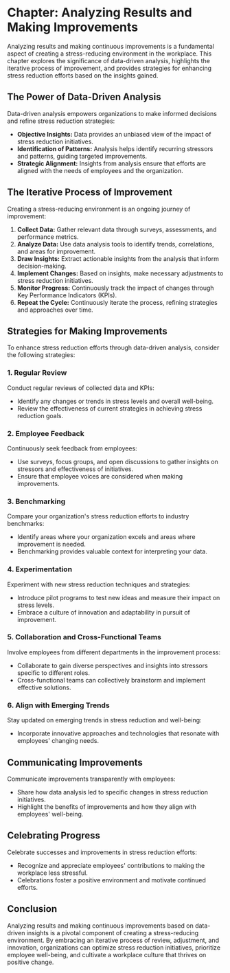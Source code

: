 Chapter: Analyzing Results and Making Improvements
==================================================

Analyzing results and making continuous improvements is a fundamental aspect of creating a stress-reducing environment in the workplace. This chapter explores the significance of data-driven analysis, highlights the iterative process of improvement, and provides strategies for enhancing stress reduction efforts based on the insights gained.

**The Power of Data-Driven Analysis**
-------------------------------------

Data-driven analysis empowers organizations to make informed decisions and refine stress reduction strategies:

* **Objective Insights:** Data provides an unbiased view of the impact of stress reduction initiatives.
* **Identification of Patterns:** Analysis helps identify recurring stressors and patterns, guiding targeted improvements.
* **Strategic Alignment:** Insights from analysis ensure that efforts are aligned with the needs of employees and the organization.

**The Iterative Process of Improvement**
----------------------------------------

Creating a stress-reducing environment is an ongoing journey of improvement:

1. **Collect Data:** Gather relevant data through surveys, assessments, and performance metrics.
2. **Analyze Data:** Use data analysis tools to identify trends, correlations, and areas for improvement.
3. **Draw Insights:** Extract actionable insights from the analysis that inform decision-making.
4. **Implement Changes:** Based on insights, make necessary adjustments to stress reduction initiatives.
5. **Monitor Progress:** Continuously track the impact of changes through Key Performance Indicators (KPIs).
6. **Repeat the Cycle:** Continuously iterate the process, refining strategies and approaches over time.

**Strategies for Making Improvements**
--------------------------------------

To enhance stress reduction efforts through data-driven analysis, consider the following strategies:

### **1. Regular Review**

Conduct regular reviews of collected data and KPIs:

* Identify any changes or trends in stress levels and overall well-being.
* Review the effectiveness of current strategies in achieving stress reduction goals.

### **2. Employee Feedback**

Continuously seek feedback from employees:

* Use surveys, focus groups, and open discussions to gather insights on stressors and effectiveness of initiatives.
* Ensure that employee voices are considered when making improvements.

### **3. Benchmarking**

Compare your organization's stress reduction efforts to industry benchmarks:

* Identify areas where your organization excels and areas where improvement is needed.
* Benchmarking provides valuable context for interpreting your data.

### **4. Experimentation**

Experiment with new stress reduction techniques and strategies:

* Introduce pilot programs to test new ideas and measure their impact on stress levels.
* Embrace a culture of innovation and adaptability in pursuit of improvement.

### **5. Collaboration and Cross-Functional Teams**

Involve employees from different departments in the improvement process:

* Collaborate to gain diverse perspectives and insights into stressors specific to different roles.
* Cross-functional teams can collectively brainstorm and implement effective solutions.

### **6. Align with Emerging Trends**

Stay updated on emerging trends in stress reduction and well-being:

* Incorporate innovative approaches and technologies that resonate with employees' changing needs.

**Communicating Improvements**
------------------------------

Communicate improvements transparently with employees:

* Share how data analysis led to specific changes in stress reduction initiatives.
* Highlight the benefits of improvements and how they align with employees' well-being.

**Celebrating Progress**
------------------------

Celebrate successes and improvements in stress reduction efforts:

* Recognize and appreciate employees' contributions to making the workplace less stressful.
* Celebrations foster a positive environment and motivate continued efforts.

**Conclusion**
--------------

Analyzing results and making continuous improvements based on data-driven insights is a pivotal component of creating a stress-reducing environment. By embracing an iterative process of review, adjustment, and innovation, organizations can optimize stress reduction initiatives, prioritize employee well-being, and cultivate a workplace culture that thrives on positive change.
